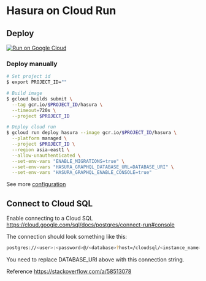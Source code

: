 # Hasura on Cloud Run

## Deploy

[![Run on Google Cloud](https://storage.googleapis.com/cloudrun/button.png)](https://console.cloud.google.com/cloudshell/editor?shellonly=true&cloudshell_image=gcr.io/cloudrun/button&cloudshell_git_repo=https://github.com/n3n/hasura-cloud-run.git)

### Deploy manually

```bash
# Set project id
$ export PROJECT_ID=""

# Build image
$ gcloud builds submit \
  --tag gcr.io/$PROJECT_ID/hasura \
  --timeout=720s \
  --project $PROJECT_ID

# Deploy cloud run
$ gcloud run deploy hasura --image gcr.io/$PROJECT_ID/hasura \
  --platform managed \
  --project $PROJECT_ID \
  --region asia-east1 \
  --allow-unauthenticated \
  --set-env-vars "ENABLE_MIGRATIONS=true" \
  --set-env-vars "HASURA_GRAPHQL_DATABASE_URL=DATABASE_URI" \
  --set-env-vars "HASURA_GRAPHQL_ENABLE_CONSOLE=true"
```

See more [configuration](https://hasura.io/docs/1.0/graphql/manual/deployment/graphql-engine-flags/reference.html)

## Connect to Cloud SQL

Enable connecting to a Cloud SQL https://cloud.google.com/sql/docs/postgres/connect-run#console


The connection should look something like this:

```bash
postgres://<user>:<password>@/<database>?host=/cloudsql/<instance_name>
```
You need to replace DATABASE_URI above with this connection string.

Reference https://stackoverflow.com/a/58513078

